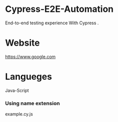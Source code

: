 # Cypress-E2E-Automation
End-to-end testing experience With Cypress . 
# Website
https://www.google.com
# Langueges
Java-Script
### Using name extension
example.cy.js
